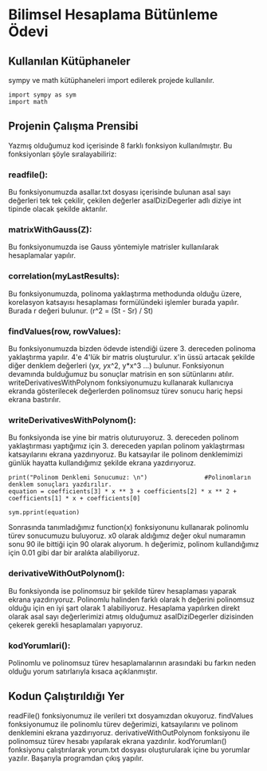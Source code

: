 # Bilimsel Hesaplama Bütünleme Ödevi

## Kullanılan Kütüphaneler

sympy ve math kütüphaneleri import edilerek projede kullanılır.

	import sympy as sym
	import math


## Projenin Çalışma Prensibi

Yazmış olduğumuz kod içerisinde 8 farklı fonksiyon kullanılmıştır.
Bu fonksiyonları şöyle sıralayabiliriz:

### readfile():

Bu fonksiyonumuzda asallar.txt dosyası içerisinde bulunan asal sayı değerleri tek tek çekilir,
çekilen değerler asalDiziDegerler adlı diziye int tipinde olacak şekilde aktarılır.

### matrixWithGauss(Z):

Bu fonksiyonumuzda ise Gauss yöntemiyle matrisler kullanılarak hesaplamalar yapılır.

### correlation(myLastResults):

Bu fonksiyonumuzda, polinoma yaklaştırma methodunda olduğu üzere, korelasyon katsayısı
hesaplaması formülündeki işlemler burada yapılır. Burada r değeri bulunur. 
(r^2 = (St - Sr) / St)

### findValues(row, rowValues):

Bu fonksiyonumuzda bizden ödevde istendiği üzere 3. dereceden polinoma yaklaştırma yapılır.
4'e 4'lük bir matris oluşturulur. x'in üssü artacak şekilde diğer denklem değerleri
(y*x, y*x^2, y*x^3 ...) bulunur. Fonksiyonun devamında bulduğumuz bu sonuçlar matrisin
en son sütünlarını atılır. writeDerivativesWithPolynom fonksiyonumuzu kullanarak kullanıcıya
ekranda gösterilecek değerlerden polinomsuz türev sonucu hariç hepsi ekrana bastırılır.

### writeDerivativesWithPolynom():

Bu fonksiyonda ise yine bir matris oluturuyoruz. 3. dereceden polinom yaklaştırması yaptığımız
için 3. dereceden yapılan polinom yaklaştırması katsayılarını ekrana yazdırıyoruz.
Bu katsayılar ile polinom denklemimizi günlük hayatta kullandığımız şekilde ekrana yazdırıyoruz.


    print("Polinom Denklemi Sonucumuz: \n")                #Polinomların denklem sonuçları yazdırılır.
    equation = coefficients[3] * x ** 3 + coefficients[2] * x ** 2 + coefficients[1] * x + coefficients[0]

    sym.pprint(equation)


Sonrasında tanımladığımız function(x) fonksiyonunu kullanarak polinomlu türev sonucumuzu buluyoruz.
x0 olarak aldığımız değer okul numaramın sonu 90 ile bittiği için 90 olarak alıyorum.
h değerimiz, polinom kullandığımız için 0.01 gibi dar bir aralıkta alabiliyoruz.

### derivativeWithOutPolynom():

Bu fonksiyonda ise polinomsuz bir şekilde türev hesaplaması yaparak ekrana yazdırıyoruz.
Polinomlu halinden farklı olarak h değerini polinomsuz olduğu için en iyi şart olarak 1 alabiliyoruz.
Hesaplama yapılırken direkt olarak asal sayı değerlerimizi atmış olduğumuz asalDiziDegerler dizisinden
çekerek gerekli hesaplamaları yapıyoruz.

### kodYorumlari():

Polinomlu ve polinomsuz türev hesaplamalarının arasındaki bu farkın neden olduğu yorum satırlarıyla
kısaca açıklanmıştır.

## Kodun Çalıştırıldığı Yer

readFile() fonksiyonumuz ile verileri txt dosyamızdan okuyoruz.
findValues fonksiyonumuz ile polinomlu türev değerimizi, katsayılarını ve polinom denklemini ekrana
yazdırıyoruz.
derivativeWithOutPolynom fonksiyonu ile polinomsuz türev hesabı yapılarak ekrana yazdırılır.
kodYorumları() fonksiyonu çalıştırılarak yorum.txt dosyası oluşturularak içine bu yorumlar yazılır.
Başarıyla programdan çıkış yapılır.

